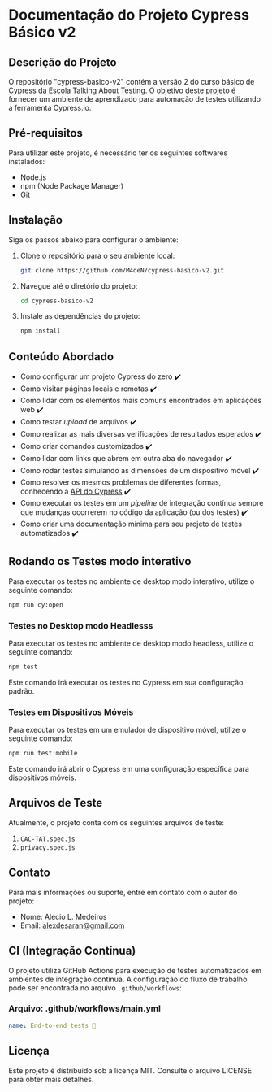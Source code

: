 # Documentação do Projeto Cypress Básico v2

## Descrição do Projeto

O repositório "cypress-basico-v2" contém a versão 2 do curso básico de Cypress da Escola Talking About Testing. O objetivo deste projeto é fornecer um ambiente de aprendizado para automação de testes utilizando a ferramenta Cypress.io.

## Pré-requisitos

Para utilizar este projeto, é necessário ter os seguintes softwares instalados:

- Node.js
- npm (Node Package Manager)
- Git

## Instalação

Siga os passos abaixo para configurar o ambiente:

1. Clone o repositório para o seu ambiente local:
   ```bash
   git clone https://github.com/M4deN/cypress-basico-v2.git
   ```

2. Navegue até o diretório do projeto:
   ```bash
   cd cypress-basico-v2
   ```

3. Instale as dependências do projeto:
   ```bash
   npm install
   ```
## Conteúdo Abordado

- Como configurar um projeto Cypress do zero ✔️
- Como visitar páginas locais e remotas ✔️
- Como lidar com os elementos mais comuns encontrados em aplicações web ✔️
- Como testar _upload_ de arquivos ✔️
- Como realizar as mais diversas verificações de resultados esperados ✔️
- Como criar comandos customizados ✔️
- Como lidar com links que abrem em outra aba do navegador ✔️
- Como rodar testes simulando as dimensões de um dispositivo móvel ✔️
- Como resolver os mesmos problemas de diferentes formas, conhecendo a [API do Cypress](https://docs.cypress.io/api/table-of-contents) ✔️
- Como executar os testes em um _pipeline_ de integração contínua sempre que mudanças ocorrerem no código da aplicação (ou dos testes) ✔️
- Como criar uma documentação mínima para seu projeto de testes automatizados ✔️

## Rodando os Testes modo interativo

Para executar os testes no ambiente de desktop modo interativo, utilize o seguinte comando:

```bash
npm run cy:open
```

### Testes no Desktop modo Headlesss

Para executar os testes no ambiente de desktop modo headless, utilize o seguinte comando:

```bash
npm test
```

Este comando irá executar os testes no Cypress em sua configuração padrão.

### Testes em Dispositivos Móveis

Para executar os testes em um emulador de dispositivo móvel, utilize o seguinte comando:

```bash
npm run test:mobile
```

Este comando irá abrir o Cypress em uma configuração específica para dispositivos móveis.

## Arquivos de Teste

Atualmente, o projeto conta com os seguintes arquivos de teste:

1. `CAC-TAT.spec.js`
2. `privacy.spec.js`


## Contato

Para mais informações ou suporte, entre em contato com o autor do projeto:

- Nome: Alecio L. Medeiros
- Email: alexdesaran@gmail.com

## CI (Integração Contínua)

O projeto utiliza GitHub Actions para execução de testes automatizados em ambientes de integração contínua. A configuração do fluxo de trabalho pode ser encontrada no arquivo `.github/workflows`:

### Arquivo: .github/workflows/main.yml

```yaml
name: End-to-end tests 🧪

`````
## Licença


Este projeto é distribuído sob a licença MIT. Consulte o arquivo LICENSE para obter mais detalhes.